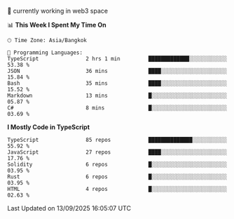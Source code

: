 🔭 currently working in web3 space

<!--START_SECTION:waka-->
📊 **This Week I Spent My Time On** 

```text
🕑︎ Time Zone: Asia/Bangkok

💬 Programming Languages: 
TypeScript               2 hrs 1 min         █████████████░░░░░░░░░░░░   53.38 % 
JSON                     36 mins             ████░░░░░░░░░░░░░░░░░░░░░   15.84 % 
Bash                     35 mins             ████░░░░░░░░░░░░░░░░░░░░░   15.52 % 
Markdown                 13 mins             █░░░░░░░░░░░░░░░░░░░░░░░░   05.87 % 
C#                       8 mins              █░░░░░░░░░░░░░░░░░░░░░░░░   03.69 % 
```

**I Mostly Code in TypeScript** 

```text
TypeScript               85 repos            ██████████████░░░░░░░░░░░   55.92 % 
JavaScript               27 repos            ████░░░░░░░░░░░░░░░░░░░░░   17.76 % 
Solidity                 6 repos             █░░░░░░░░░░░░░░░░░░░░░░░░   03.95 % 
Rust                     6 repos             █░░░░░░░░░░░░░░░░░░░░░░░░   03.95 % 
HTML                     4 repos             █░░░░░░░░░░░░░░░░░░░░░░░░   02.63 % 
```




 Last Updated on 13/09/2025 16:05:07 UTC
<!--END_SECTION:waka-->
